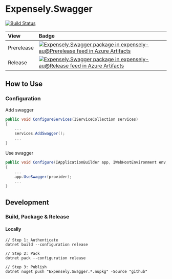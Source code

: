# Expensely.Swagger

[![Build Status](https://dev.azure.com/expensely-au/Expensely/_apis/build/status/Libraries/Swagger/Release?branchName=main)](https://dev.azure.com/expensely-au/Expensely/_build/latest?definitionId=62&branchName=main)

| View       | Badge                                                                                                                                                                                                                                                                                                                                                                                                                                                                                                       |
|:-----------|:------------------------------------------------------------------------------------------------------------------------------------------------------------------------------------------------------------------------------------------------------------------------------------------------------------------------------------------------------------------------------------------------------------------------------------------------------------------------------------------------------------|
| Prerelease | [![Expensely.Swagger package in expensely-au@Prerelease feed in Azure Artifacts](https://feeds.dev.azure.com/expensely-au/_apis/public/Packaging/Feeds/4634f7ff-ee1a-49bd-b3de-2f19eb18d3e1@0b477f7e-e363-4441-97f7-bf3189253564/Packages/c03f551a-262e-4836-9eb6-06ed9abf7ec2/Badge)](https://dev.azure.com/expensely-au/Expensely/_packaging?_a=package&feed=4634f7ff-ee1a-49bd-b3de-2f19eb18d3e1%400b477f7e-e363-4441-97f7-bf3189253564&package=c03f551a-262e-4836-9eb6-06ed9abf7ec2&preferRelease=true) |
| Release    | [![Expensely.Swagger package in expensely-au@Release feed in Azure Artifacts](https://feeds.dev.azure.com/expensely-au/_apis/public/Packaging/Feeds/4634f7ff-ee1a-49bd-b3de-2f19eb18d3e1@f9bccf78-9a6f-4e24-bcd7-b5f77186974c/Packages/c03f551a-262e-4836-9eb6-06ed9abf7ec2/Badge)](https://dev.azure.com/expensely-au/Expensely/_packaging?_a=package&feed=4634f7ff-ee1a-49bd-b3de-2f19eb18d3e1%40f9bccf78-9a6f-4e24-bcd7-b5f77186974c&package=c03f551a-262e-4836-9eb6-06ed9abf7ec2&preferRelease=true)    |


## How to Use
### Configuration
Add swagger
``` csharp
public void ConfigureServices(IServiceCollection services)
{
    ...
    services.AddSwagger();
    ...
}
```
Use swagger
``` csharp
public void Configure(IApplicationBuilder app, IWebHostEnvironment env, IApiVersionDescriptionProvider provider)
{
    ...
    app.UseSwagger(provider);
    ...
}
```

## Development
### Build, Package & Release
#### Locally
```
// Step 1: Authenticate
dotnet build --configuration release 

// Step 2: Pack
dotnet pack --configuration release 

// Step 3: Publish
dotnet nuget push "Expensely.Swagger.*.nupkg" -Source "github"
```
